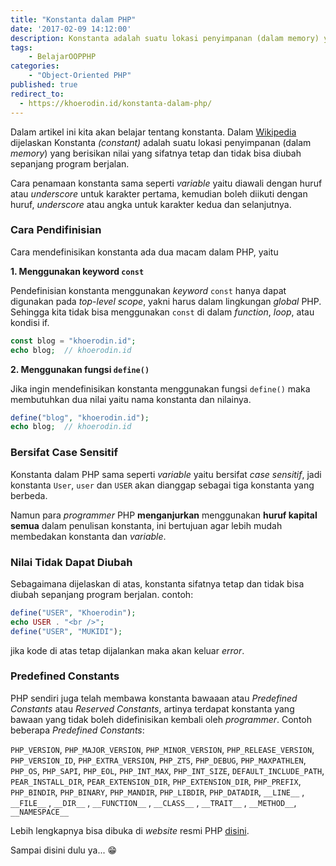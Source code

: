 ```yaml
---
title: "Konstanta dalam PHP"
date: '2017-02-09 14:12:00'
description: Konstanta adalah suatu lokasi penyimpanan (dalam memory) yang berisikan nilai yang sifatnya tetap dan tidak bisa diubah sepanjang program berjalan.
tags:
    - BelajarOOPPHP
categories: 
    - "Object-Oriented PHP"
published: true
redirect_to:
  - https://khoerodin.id/konstanta-dalam-php/
---
```


Dalam artikel ini kita akan belajar tentang konstanta. Dalam <a href="https://en.wikipedia.org/wiki/Constant_(computer_programming)" target="_blank">Wikipedia</a> dijelaskan Konstanta *(constant)* adalah suatu lokasi penyimpanan (dalam *memory*) yang berisikan nilai yang sifatnya tetap dan tidak bisa diubah sepanjang program berjalan. 

Cara penamaan konstanta sama seperti *variable* yaitu diawali dengan huruf atau *underscore* untuk karakter pertama, kemudian boleh diikuti dengan huruf, *underscore* atau angka untuk karakter kedua dan selanjutnya.

### Cara Pendifinisian
Cara mendefinisikan konstanta ada dua macam dalam PHP, yaitu

**1. Menggunakan keyword `const`**

Pendefinisian konstanta menggunakan *keyword* `const` hanya dapat digunakan pada *top-level scope*, yakni harus dalam lingkungan *global* PHP. Sehingga kita tidak bisa menggunakan `const` di dalam *function*, *loop*, atau kondisi if.

```php
const blog = "khoerodin.id";
echo blog;  // khoerodin.id
```

**2. Menggunakan fungsi `define()`**

Jika ingin mendefinisikan konstanta menggunakan fungsi `define()` maka membutuhkan dua nilai yaitu nama konstanta dan nilainya.

```php
define("blog", "khoerodin.id");
echo blog;  // khoerodin.id
```

### Bersifat Case Sensitif
Konstanta dalam PHP sama seperti *variable* yaitu bersifat *case sensitif*, jadi konstanta `User`, `user` dan `USER` akan dianggap sebagai tiga konstanta yang berbeda.

Namun para *programmer* PHP **menganjurkan** menggunakan **huruf kapital semua** dalam penulisan konstanta, ini bertujuan agar lebih mudah membedakan konstanta dan *variable*.

### Nilai Tidak Dapat Diubah

Sebagaimana dijelaskan di atas, konstanta sifatnya tetap dan tidak bisa diubah sepanjang program berjalan. contoh:

```php
define("USER", "Khoerodin");
echo USER . "<br />"; 
define("USER", "MUKIDI");
```

jika kode di atas tetap dijalankan maka akan keluar *error*.

### Predefined Constants
PHP sendiri juga telah membawa konstanta bawaaan atau *Predefined Constants* atau *Reserved Constants*, artinya terdapat konstanta yang bawaan yang tidak boleh didefinisikan kembali oleh *programmer*. Contoh beberapa *Predefined Constants*:

`PHP_VERSION`, `PHP_MAJOR_VERSION`, `PHP_MINOR_VERSION`, `PHP_RELEASE_VERSION`, `PHP_VERSION_ID`, `PHP_EXTRA_VERSION`, `PHP_ZTS`, `PHP_DEBUG`, `PHP_MAXPATHLEN`, `PHP_OS`, `PHP_SAPI`, `PHP_EOL`, `PHP_INT_MAX`, `PHP_INT_SIZE`, `DEFAULT_INCLUDE_PATH`, `PEAR_INSTALL_DIR`, `PEAR_EXTENSION_DIR`, `PHP_EXTENSION_DIR`, `PHP_PREFIX`, `PHP_BINDIR`, `PHP_BINARY`, `PHP_MANDIR`, `PHP_LIBDIR`, `PHP_DATADIR`, `__LINE__` , `__FILE__` , `__DIR__` , `__FUNCTION__` , `__CLASS__` , `__TRAIT__` , `__METHOD__`, `__NAMESPACE__`

Lebih lengkapnya bisa dibuka di *website* resmi PHP <a href="http://php.net/manual/en/reserved.constants.php" target="_blank">disini</a>.

Sampai disini dulu ya... :grin:
